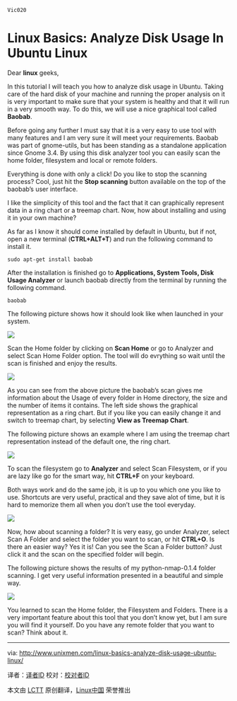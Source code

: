     Vic020

Linux Basics: Analyze Disk Usage In Ubuntu Linux
================================================================================
Dear **linux** geeks,

In this tutorial I will teach you how to analyze disk usage in Ubuntu. Taking care of the hard disk of your machine and running the proper analysis on it is very important to make sure that your system is healthy and that it will run in a very smooth way. To do this, we will use a nice graphical tool called **Baobab**.

Before going any further I must say that it is a very easy to use tool with many features and I am very sure it will meet your requirements. Baobab was part of gnome-utils, but has been standing as a standalone application since Gnome 3.4. By using this disk analyzer tool you can easily scan the home folder, filesystem and local or remote folders.

Everything is done with only a click! Do you like to stop the scanning process? Cool, just hit the **Stop scanning** button available on the top of the baobab’s user interface.

I like the simplicity of this tool and the fact that it can graphically represent data in a ring  chart or a treemap chart. Now, how about installing and using it in your own machine?

As far as I know it should come installed by default in Ubuntu, but if not, open a new terminal (**CTRL+ALT+T**) and run the following command to install it.

    sudo apt-get install baobab

After the installation is finished go to **Applications, System Tools, Disk Usage Analyzer** or launch baobab directly from the terminal by running the following command.

    baobab

The following picture shows how it should look like when launched in your system.

![](http://180016988.r.cdn77.net/wp-content/uploads/2014/02/baobab1.png)

Scan the Home folder by clicking on **Scan Home** or go to Analyzer and select Scan Home Folder option. The tool will do evrything so wait until the scan is finished and enjoy the results.

![](http://180016988.r.cdn77.net/wp-content/uploads/2014/02/baobab2.png)

As you can see from the above picture the baobab’s scan gives me information about the Usage of every folder in Home directory, the size and the number of items it contains. The left side shows the graphical representation as a ring chart. But if you like you can easily change it and switch to treemap chart, by selecting **View as Treemap Chart**.

The following picture shows an example where I am using the treemap chart representation instead of the default one, the ring chart.

![](http://180016988.r.cdn77.net/wp-content/uploads/2014/02/baobab3.png)

To scan the filesystem go to **Analyzer** and select Scan Filesystem, or if you are lazy like go for the smart way, hit **CTRL+F** on your keyboard.

Both ways work and do the same job, it is up to you which one you like to use. Shortcuts are very useful, practical and they save alot of time, but it is hard to memorize them all when you don’t use the tool everyday.

![](http://180016988.r.cdn77.net/wp-content/uploads/2014/02/baobab4.png)

Now, how about scanning a folder? It is very easy, go under Analyzer, select Scan A Folder and select the folder you want to scan, or hit **CTRL+O**. Is there an easier way? Yes it is! Can you see the Scan a Folder button? Just click it and the scan on the specified folder will begin.

The following picture shows the results of my python-nmap-0.1.4 folder scanning. I get very useful information presented in a beautiful and simple way.

![](http://180016988.r.cdn77.net/wp-content/uploads/2014/02/baobab5.png)

You learned to scan the Home folder, the Filesystem and Folders. There is a very important feature about this tool that you don’t know yet, but I am sure you will find it yourself. Do you have any remote folder that you want to scan? Think about it.

--------------------------------------------------------------------------------

via: http://www.unixmen.com/linux-basics-analyze-disk-usage-ubuntu-linux/

译者：[译者ID](https://github.com/译者ID) 校对：[校对者ID](https://github.com/校对者ID)

本文由 [LCTT](https://github.com/LCTT/TranslateProject) 原创翻译，[Linux中国](http://linux.cn/) 荣誉推出

